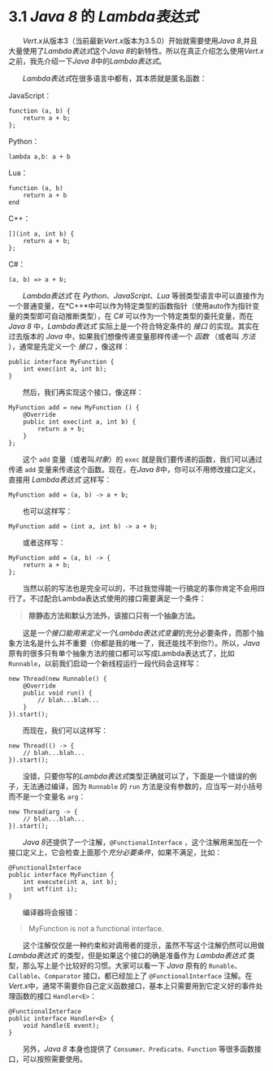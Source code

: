 # 3.1 *Java 8* 的 *Lambda表达式*

&emsp;&emsp;*Vert.x*从版本3（当前最新*Vert.x*版本为3.5.0）开始就需要使用*Java 8*,并且大量使用了*Lambda表达式*这个*Java 8*的新特性。所以在真正介绍怎么使用*Vert.x*之前，我先介绍一下*Java 8*中的*Lambda表达式*。

&emsp;&emsp;*Lambda表达式*在很多语言中都有，其本质就是匿名函数：

JavaScript：
```
function (a, b) {  
    return a + b; 
};
```
Python：
```
lambda a,b: a + b
```
Lua：  
```
function (a, b) 
    return a + b 
end
```
C++： 
```
[](int a, int b) {
    return a + b;
};
```

C#：  
```
(a, b) => a + b;
```
&emsp;&emsp;*Lambda表达式* 在 *Python*、*JavaScript*、*Lua* 等弱类型语言中可以直接作为一个普通变量，在*C++*中可以作为特定类型的函数指针（使用auto作为指针变量的类型即可自动推断类型），在 *C#* 可以作为一个特定类型的委托变量，而在 *Java 8* 中，*Lambda表达式* 实际上是一个符合特定条件的 *接口* 的实现。其实在过去版本的 *Java* 中，如果我们想像传递变量那样传递一个 *函数* （或者叫 *方法* ），通常是先定义一个 *接口* ，像这样：
```
public interface MyFunction { 
    int exec(int a, int b);  
}
```
&emsp;&emsp;然后，我们再实现这个接口，像这样：
```
MyFunction add = new MyFunction () { 
    @Override
    public int exec(int a, int b) {
        return a + b; 
    }
};
```
&emsp;&emsp;这个 `add` 变量（或者叫*对象*）的 `exec` 就是我们要传递的函数，我们可以通过传递 `add` 变量来传递这个函数。现在，在*Java 8*中，你可以不用修改接口定义，直接用 *Lambda表达式* 这样写：
```
MyFunction add = (a, b) -> a + b;
```
&emsp;&emsp;也可以这样写：
```
MyFunction add = (int a, int b) -> a + b;
```
&emsp;&emsp;或者这样写：
```
MyFunction add = (a, b) -> { 
    return a + b; 
};
```
&emsp;&emsp;当然以前的写法也是完全可以的，不过我觉得能一行搞定的事你肯定不会用四行了。不过配合Lambda表达式使用的接口需要满足一个条件：

> **除静态方法和默认方法外，该接口只有一个抽象方法。**

&emsp;&emsp;这是*一个接口能用来定义一个Lambda表达式变量*的充分必要条件，而那个抽象方法名是什么并不重要（你都是我的唯一了，我还能找不到你?）。所以，*Java*原有的很多只有单个抽象方法的接口都可以写成Lambda表达式了，比如 `Runnable`，以前我们启动一个新线程运行一段代码会这样写：
```
new Thread(new Runnable() { 
    @Override 
    public void run() {  
        // blah...blah...  
    } 
}).start();
```
&emsp;&emsp;而现在，我们可以这样写：
```
new Thread(() -> {
    // blah...blah... 
}).start();
```
&emsp;&emsp;没错，只要你写的*Lambda表达式*类型正确就可以了，下面是一个错误的例子，无法通过编译，因为 `Runnable` 的 `run` 方法是没有参数的，应当写一对小括号而不是一个变量名 `arg`：
```
new Thread(arg -> { 
    // blah...blah... 
}).start();
```
&emsp;&emsp;*Java 8*还提供了一个注解，`@FunctionalInterface` ，这个注解用来加在一个接口定义上，它会检查上面那个*充分必要条件*，如果不满足，比如：
```
@FunctionalInterface
public interface MyFunction {
    int execute(int a, int b);
    int wtf(int i);
}
```
&emsp;&emsp;编译器将会报错：
> MyFunction is not a functional interface.

&emsp;&emsp;这个注解仅仅是一种约束和对调用者的提示，虽然不写这个注解仍然可以用做 *Lambda表达式* 的类型，但是如果这个接口的确是准备作为 *Lambda表达式* 类型，那么写上是个比较好的习惯。大家可以看一下 *Java* 原有的 `Runable`、`Callable`、`Comparator` 接口，都已经加上了 `@FunctionalInterface` 注解。在*Vert.x*中，通常不需要你自己定义函数接口，基本上只需要用到它定义好的事件处理函数的接口 `Handler<E>`：

```
@FunctionalInterface
public interface Handler<E> {
    void handle(E event);
}
```
&emsp;&emsp;另外，*Java 8* 本身也提供了 `Consumer、Predicate、Function` 等很多函数接口，可以按照需要使用。







